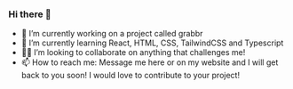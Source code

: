 ### Hi there 👋


- 🔭 I’m currently working on a project called grabbr
- 🌱 I’m currently learning React, HTML, CSS, TailwindCSS and Typescript
- 👨‍💻 I’m looking to collaborate on anything that challenges me!
- 📫 How to reach me:  Message me here or on my website and I will get back to you soon! I would love to contribute to your project!

